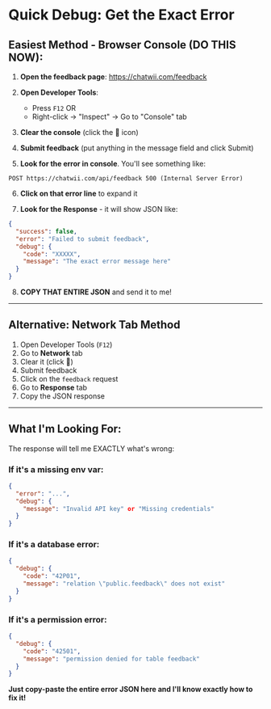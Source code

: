 # Quick Debug: Get the Exact Error

## Easiest Method - Browser Console (DO THIS NOW):

1. **Open the feedback page**: https://chatwii.com/feedback

2. **Open Developer Tools**:
   - Press `F12` OR
   - Right-click → "Inspect" → Go to "Console" tab

3. **Clear the console** (click the 🚫 icon)

4. **Submit feedback** (put anything in the message field and click Submit)

5. **Look for the error in console**. You'll see something like:

```
POST https://chatwii.com/api/feedback 500 (Internal Server Error)
```

6. **Click on that error line** to expand it

7. **Look for the Response** - it will show JSON like:

```json
{
  "success": false,
  "error": "Failed to submit feedback",
  "debug": {
    "code": "XXXXX",
    "message": "The exact error message here"
  }
}
```

8. **COPY THAT ENTIRE JSON** and send it to me!

---

## Alternative: Network Tab Method

1. Open Developer Tools (`F12`)
2. Go to **Network** tab
3. Clear it (click 🚫)
4. Submit feedback
5. Click on the `feedback` request
6. Go to **Response** tab
7. Copy the JSON response

---

## What I'm Looking For:

The response will tell me EXACTLY what's wrong:

### If it's a missing env var:
```json
{
  "error": "...",
  "debug": {
    "message": "Invalid API key" or "Missing credentials"
  }
}
```

### If it's a database error:
```json
{
  "debug": {
    "code": "42P01",
    "message": "relation \"public.feedback\" does not exist"
  }
}
```

### If it's a permission error:
```json
{
  "debug": {
    "code": "42501",
    "message": "permission denied for table feedback"
  }
}
```

**Just copy-paste the entire error JSON here and I'll know exactly how to fix it!**
